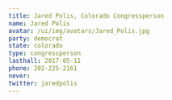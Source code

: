 ```yaml
---
title: Jared Polis, Colorado Congressperson
name: Jared Polis
avatar: /ui/img/avatars/Jared_Polis.jpg
party: democrat
state: colorado
type: congressperson
lasthall: 2017-05-11
phone: 202-225-2161
never: 
twitter: jaredpolis
---
```

